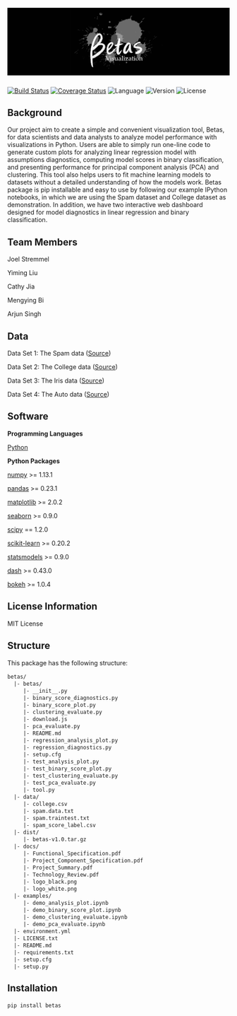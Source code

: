 ![logo](docs/logo_black.png)
###

[![Build Status](https://travis-ci.org/betas-org/betas.svg?branch=master)](https://travis-ci.org/betas-org/betas)
[![Coverage Status](https://coveralls.io/repos/github/betas-org/betas/badge.svg?branch=master&service=github)](https://coveralls.io/github/betas-org/betas?branch=master)
![Language](https://img.shields.io/badge/language-python-blue.svg)
![Version](https://img.shields.io/pypi/v/betas.svg)
![License](https://img.shields.io/badge/license-MIT-blue.svg?colorB=abcdef)

## Background
Our project aim to create a simple and convenient visualization tool, Betas, for data scientists and data analysts to analyze model performance with visualizations in Python. Users are able to simply run one-line code to generate custom plots for analyzing linear regression model with assumptions diagnostics, computing model scores in binary classification, and presenting performance for principal component analysis (PCA) and clustering. This tool also helps users to fit machine learning models to datasets without a detailed understanding of how the models work. Betas package is pip installable and easy to use by following our example IPython notebooks, in which we are using the Spam dataset and College dataset as demonstration. In addition, we have two interactive web dashboard designed for model diagnostics in linear regression and binary classification.

## Team Members
Joel Stremmel

Yiming Liu

Cathy Jia

Mengying Bi

Arjun Singh

## Data

Data Set 1: The Spam data ([Source](https://web.stanford.edu/~hastie/ElemStatLearn/))

Data Set 2: The College data ([Source](http://www-bcf.usc.edu/~gareth/ISL/))

Data Set 3: The Iris data ([Source](https://github.com/mwaskom/seaborn-data))

Data Set 4: The Auto data ([Source](http://www-bcf.usc.edu/~gareth/ISL/))

## Software
**Programming Languages**

[Python](https://www.python.org)

**Python Packages**

[numpy](http://www.numpy.org) >= 1.13.1

[pandas](https://pandas.pydata.org) >= 0.23.1

[matplotlib](https://matplotlib.org) >= 2.0.2

[seaborn](https://seaborn.pydata.org) >= 0.9.0

[scipy](http://scipy.github.io/devdocs/) == 1.2.0

[scikit-learn](https://scikit-learn.org) >= 0.20.2

[statsmodels](https://www.statsmodels.org) >= 0.9.0

[dash](https://dash.plot.ly) >= 0.43.0

[bokeh](https://bokeh.pydata.org) >= 1.0.4

## License Information

MIT License


## Structure
This package has the following structure:
```
betas/
  |- betas/
     |- __init__.py
     |- binary_score_diagnostics.py
     |- binary_score_plot.py
     |- clustering_evaluate.py
     |- download.js
     |- pca_evaluate.py
     |- README.md
     |- regression_analysis_plot.py
     |- regression_diagnostics.py
     |- setup.cfg
     |- test_analysis_plot.py
     |- test_binary_score_plot.py
     |- test_clustering_evaluate.py
     |- test_pca_evaluate.py
     |- tool.py
  |- data/
     |- college.csv
     |- spam.data.txt
     |- spam.traintest.txt
     |- spam_score_label.csv
  |- dist/
     |- betas-v1.0.tar.gz
  |- docs/
     |- Functional_Specification.pdf
     |- Project_Component_Specification.pdf
     |- Project_Summary.pdf
     |- Technology_Review.pdf
     |- logo_black.png
     |- logo_white.png
  |- examples/
     |- demo_analysis_plot.ipynb
     |- demo_binary_score_plot.ipynb
     |- demo_clustering_evaluate.ipynb
     |- demo_pca_evaluate.ipynb
  |- environment.yml
  |- LICENSE.txt
  |- README.md
  |- requirements.txt
  |- setup.cfg
  |- setup.py
```

## Installation
`pip install betas`
